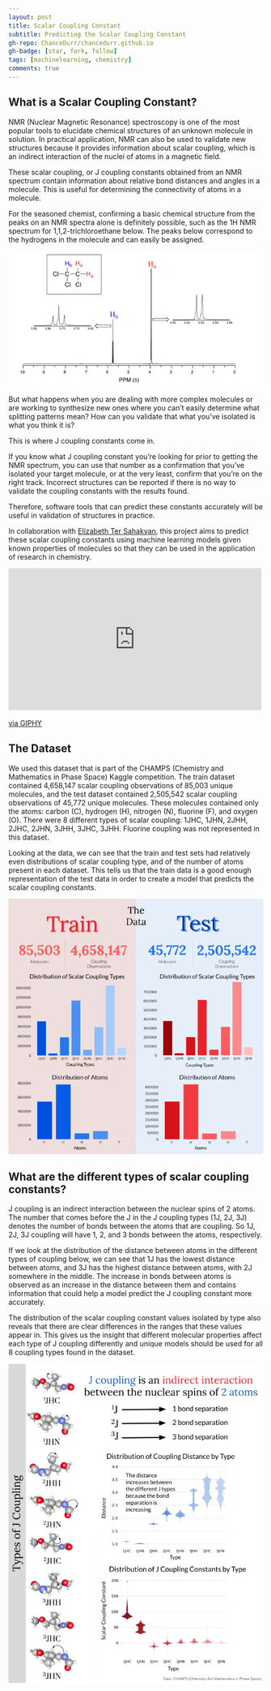 ```yaml
---
layout: post
title: Scalar Coupling Constant
subtitle: Predicting the Scalar Coupling Constant
gh-repo: ChanceDurr/chancedurr.github.io
gh-badge: [star, fork, follow]
tags: [machinelearning, chemistry]
comments: true
---
```


## What is a Scalar Coupling Constant?

NMR (Nuclear Magnetic Resonance) spectroscopy is one of the most popular tools to elucidate chemical structures of an unknown molecule in solution. In practical application, NMR can also be used to validate new structures because it provides information about scalar coupling, which is an indirect interaction of the nuclei of atoms in a magnetic field.

These scalar coupling, or J coupling constants obtained from an NMR spectrum contain information about relative bond distances and angles in a molecule. This is useful for determining the connectivity of atoms in a molecule.

For the seasoned chemist, confirming a basic chemical structure from the peaks on an NMR spectra alone is definitely possible, such as the 1H NMR spectrum for 1,1,2-trichloroethane below. The peaks below correspond to the hydrogens in the molecule and can easily be assigned.

![nmr](/img/nmr.png)

But what happens when you are dealing with more complex molecules or are working to synthesize new ones where you can’t easily determine what splitting patterns mean? How can you validate that what you’ve isolated is what you think it is?

This is where J coupling constants come in.

If you know what J coupling constant you’re looking for prior to getting the NMR spectrum, you can use that number as a confirmation that you’ve isolated your target molecule, or at the very least, confirm that you’re on the right track. Incorrect structures can be reported if there is no way to validate the coupling constants with the results found.

Therefore, software tools that can predict these constants accurately will be useful in validation of structures in practice.

In collaboration with [Elizabeth Ter Sahakyan](https://medium.com/@liztersahakyan]), this project aims to predict these scalar coupling constants using machine learning models given known properties of molecules so that they can be used in the application of research in chemistry.

<iframe src="https://giphy.com/embed/T2lUjGdArRxQs" width="500" height="280" frameBorder="0" class="giphy-embed" allowFullScreen></iframe><p><a href="https://giphy.com/gifs/breaking-bad-walter-white-bryan-cranston-T2lUjGdArRxQs">via GIPHY</a></p>

## The Dataset
We used this dataset that is part of the CHAMPS (Chemistry and Mathematics in Phase Space) Kaggle competition. The train dataset contained 4,658,147 scalar coupling observations of 85,003 unique molecules, and the test dataset contained 2,505,542 scalar coupling observations of 45,772 unique molecules. These molecules contained only the atoms: carbon (C), hydrogen (H), nitrogen (N), fluorine (F), and oxygen (O). There were 8 different types of scalar coupling: 1JHC, 1JHN, 2JHH, 2JHC, 2JHN, 3JHH, 3JHC, 3JHH. Fluorine coupling was not represented in this dataset.

Looking at the data, we can see that the train and test sets had relatively even distributions of scalar coupling type, and of the number of atoms present in each dataset. This tells us that the train data is a good enough representation of the test data in order to create a model that predicts the scalar coupling constants.

![data](/img/1*321TqE0ajCpFRDfSloNKzg.png)

## What are the different types of scalar coupling constants?
J coupling is an indirect interaction between the nuclear spins of 2 atoms. The number that comes before the J in the J coupling types (1J, 2J, 3J) denotes the number of bonds between the atoms that are coupling. So 1J, 2J, 3J coupling will have 1, 2, and 3 bonds between the atoms, respectively.

If we look at the distribution of the distance between atoms in the different types of coupling below, we can see that 1J has the lowest distance between atoms, and 3J has the highest distance between atoms, with 2J somewhere in the middle. The increase in bonds between atoms is observed as an increase in the distance between them and contains information that could help a model predict the J coupling constant more accurately.

The distribution of the scalar coupling constant values isolated by type also reveals that there are clear differences in the ranges that these values appear in. This gives us the insight that different molecular properties affect each type of J coupling differently and unique models should be used for all 8 coupling types found in the dataset.

![j_coup_type](/img/j_coup_type.png)
